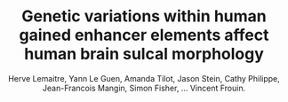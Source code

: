 ---
author: Herve Lemaitre, Yann Le Guen, Amanda Tilot, Jason Stein, Cathy Philippe, Jean-Francois Mangin, Simon Fisher, ... Vincent Frouin.
title: Genetic variations within human gained enhancer elements affect human brain sulcal morphology
journal: NEUROIMAGE
year: 2023
type: article
doi: 10.1016/j.neuroimage.2022.119773
team: yes
volume: 265
---